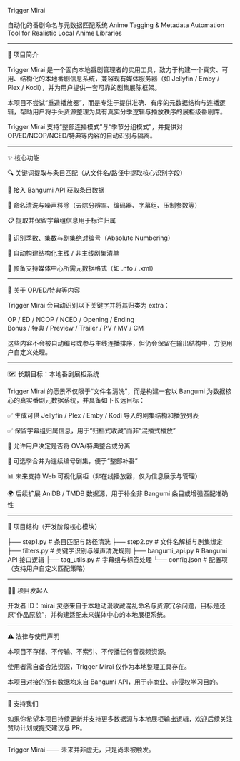 Trigger Mirai

自动化的番剧命名与元数据匹配系统
Anime Tagging & Metadata Automation Tool for Realistic Local Anime Libraries


---

🧠 项目简介

Trigger Mirai 是一个面向本地番剧管理者的实用工具，致力于构建一个真实、可用、结构化的本地番剧信息系统，兼容现有媒体服务器（如 Jellyfin / Emby / Plex / Kodi），并为用户提供一套可靠的剧集展陈框架。

本项目不尝试“重造播放器”，而是专注于提供准确、有序的元数据结构与连播逻辑，帮助用户将手头资源整理为具有真实分季逻辑与播放秩序的展柜级番剧库。

Trigger Mirai 支持“整部连播模式”与“季节分组模式”，并提供对 OP/ED/NCOP/NCED/特典等内容的自动识别与隔离。


---

✨ 核心功能

🔍 关键词提取与条目匹配（从文件名/路径中提取核心识别字段）

🔗 接入 Bangumi API 获取条目数据

🧼 命名清洗与噪声移除（去除分辨率、编码器、字幕组、压制参数等）

📋 提取并保留字幕组信息用于标注归属

🔢 识别季数、集数与剧集绝对编号（Absolute Numbering）

🧠 自动构建结构化主线 / 非主线剧集清单

🧾 预备支持媒体中心所需元数据格式（如 .nfo / .xml）



---

🧾 关于 OP/ED/特典等内容

Trigger Mirai 会自动识别以下关键字并将其归类为 extra：

OP / ED / NCOP / NCED / Opening / Ending  
Bonus / 特典 / Preview / Trailer / PV / MV / CM

这些内容不会被自动编号或参与主线连播排序，但仍会保留在输出结构中，方便用户自定义处理。


---

🗺️ 长期目标：本地番剧展柜系统

Trigger Mirai 的愿景不仅限于“文件名清洗”，而是构建一套以 Bangumi 为数据核心的真实番剧元数据系统，并具备如下长远目标：

✅ 生成可供 Jellyfin / Plex / Emby / Kodi 导入的剧集结构和播放列表

✅ 保留字幕组归属信息，用于“归档式收藏”而非“混播式播放”

🧠 允许用户决定是否将 OVA/特典整合或分离

🔄 可选季合并为连续编号剧集，便于“整部补番”

📊 未来支持 Web 可视化展柜（非在线播放器，仅为信息展示与管理）

🌍 后续扩展 AniDB / TMDB 数据源，用于补全非 Bangumi 条目或增强匹配准确性



---

🧪 项目结构（开发阶段核心模块）

├── step1.py        # 条目匹配与路径清洗
├── step2.py        # 文件名解析与剧集绑定
├── filters.py      # 关键字识别与噪声清洗规则
├── bangumi_api.py  # Bangumi API 接口逻辑
├── tag_utils.py    # 字幕组与标签处理
└── config.json     # 配置项（支持用户自定义匹配策略）


---

🧑‍💻 项目发起人

开发者 ID：mirai
灵感来自于本地动漫收藏混乱命名与资源冗余问题，目标是还原“作品原貌”，并构建适配未来媒体中心的本地展柜系统。


---

⚠️ 法律与使用声明

本项目不存储、不传输、不索引、不传播任何音视频资源。

使用者需自备合法资源，Trigger Mirai 仅作为本地整理工具存在。

本项目对接的所有数据均来自 Bangumi API，用于非商业、非侵权学习目的。



---

🙌 支持我们

如果你希望本项目持续更新并支持更多数据源与本地展柜输出逻辑，欢迎后续关注赞助计划或提交建议与 PR。


---

Trigger Mirai —— 未来并非虚无，只是尚未被触发。

